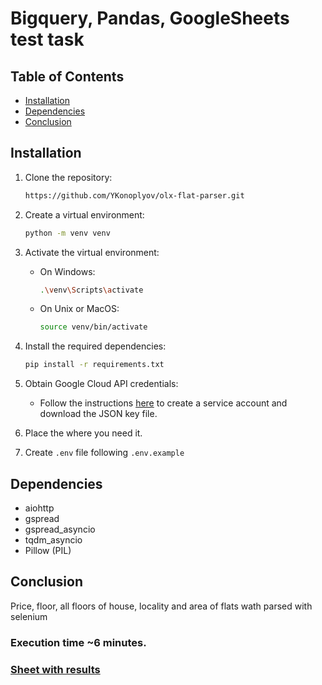 # Bigquery, Pandas, GoogleSheets test task

## Table of Contents

- [Installation](#installation)
- [Dependencies](#dependencies)
- [Conclusion](#conclusion)

## Installation

1. Clone the repository:

    ```bash
    https://github.com/YKonoplyov/olx-flat-parser.git
    ```

2. Create a virtual environment:

    ```bash
    python -m venv venv
    ```

3. Activate the virtual environment:

    - On Windows:

        ```bash
        .\venv\Scripts\activate
        ```

    - On Unix or MacOS:

        ```bash
        source venv/bin/activate
        ```

4. Install the required dependencies:

    ```bash
    pip install -r requirements.txt
    ```

6. Obtain Google Cloud API credentials:

    - Follow the instructions [here](https://gspread.readthedocs.io/en/latest/oauth2.html) to create a service account and download the JSON key file.

7. Place the where you need it.

8. Create `.env` file following `.env.example`


## Dependencies

- aiohttp
- gspread
- gspread_asyncio
- tqdm_asyncio
- Pillow (PIL)

## Conclusion
Price, floor, all floors of house, locality and area of flats wath parsed with selenium
### Execution time ~6 minutes.
### [Sheet with results](https://docs.google.com/spreadsheets/d/1lY0sYzoVTeILkiz2S6gI3mfULvIwGB0aqUaaRSOynnE/edit?usp=sharing)
